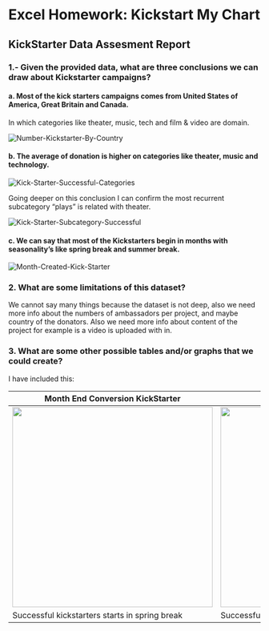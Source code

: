 # Excel Homework: Kickstart My Chart

## KickStarter Data Assesment Report

### 1.-   Given the provided data, what are three conclusions we can draw about Kickstarter campaigns?

#### a.	Most of the kick starters campaigns comes from United States of America, Great Britain and Canada. 
In which categories like theater, music, tech and film & video are domain.

![Number-Kickstarter-By-Country](https://i.ibb.co/RHFkZ12/Number-Kickstarter-By-Country.png)


#### b.	The average of donation is higher on categories like theater, music and technology.

![Kick-Starter-Successful-Categories](https://i.ibb.co/9gj0bjL/Kick-Starter-Successful-Categories.png)

Going deeper on this conclusion I can confirm the most recurrent subcategory “plays” is related with theater.

![Kick-Starter-Subcategory-Successful](https://i.ibb.co/DLGCBvM/Kick-Starter-Subcategory-Successful.png)

#### c.	We can say that most of the Kickstarters begin in months with seasonality’s like spring break and summer break.


![Month-Created-Kick-Starter](https://i.ibb.co/3fxQSfV/Month-Created-Kick-Starter.png)

### 2.	What are some limitations of this dataset?

We cannot say many things because the dataset is not deep, also we need more info about the numbers of ambassadors per project, and maybe country of the donators. 
Also we need more info about content of the project for example is a video is uploaded with in.



### 3.	What are some other possible tables and/or graphs that we could create?
I have included this:

Month End Conversion KickStarter | Average Donation by Category
------------ | -------------
<img src="https://i.ibb.co/27k3qH4/Other-Graph3.png" width="400" height="400"> | <img src="https://i.ibb.co/TmfqHfP/Other-Graph1.png" width="400" height="400">
Successful kickstarters starts in spring break | Successful Categories are related with entretainment

